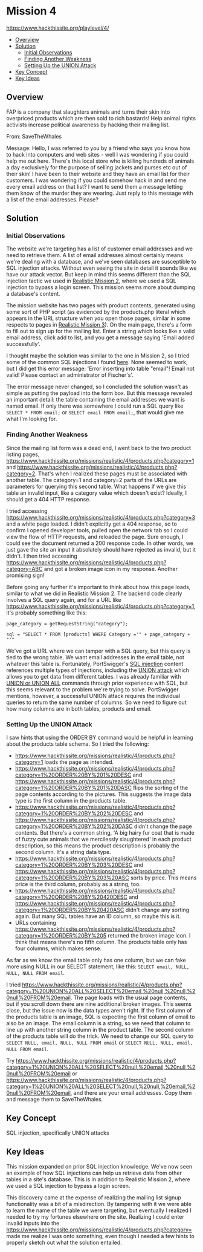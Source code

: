 # Mission 4
https://www.hackthissite.org/playlevel/4/

- [Overview](#overview)
- [Solution](#solution)
  * [Initial Observations](#initial-observations)
  * [Finding Another Weakness](#finding-another-weakness)
  * [Setting Up the UNION Attack](#setting-up-the-union-attack)
- [Key Concept](#key-concept)
- [Key Ideas](#key-ideas)

## Overview
FAP is a company that slaughters animals and turns their skin into overpriced
products which are then sold to rich bastards! Help animal rights activists
increase political awareness by hacking their mailing list.

From: SaveTheWhales

Message: Hello, I was referred to you by a friend who says you know how to hack
into computers and web sites - well I was wondering if you could help me out
here. There's this local store who is killing hundreds of animals a day
exclusively for the purpose of selling jackets and purses etc out of their skin!
I have been to their website and they have an email list for their customers. I
was wondering if you could somehow hack in and send me every email address on
that list? I want to send them a message letting them know of the murder they
are wearing. Just reply to this message with a list of the email addresses.
Please?

## Solution
### Initial Observations
The website we're targeting has a list of customer email addresses and we need
to retrieve them. A list of email addresses almost certainly means we're dealing
with a database, and we've seen databases are susceptible to SQL injection
attacks. Without even seeing the site in detail it sounds like we have our
attack vector. But keep in mind this seems different than the SQL injection
tactic we used in [Realistic Mission
2](https://github.com/jasonally/hack_this_site_missions/blob/master/realistic/mission_02.md),
where we used a SQL injection to bypass a login screen. This mission seems more
about dumping a database's content.

The mission website has two pages with product contents, generated using some
sort of PHP script (as evidenced by the products.php literal which appears in
the URL structure when you open those pages, similar in some respects to pages
in [Realistic Mission
3](https://github.com/jasonally/hack_this_site_missions/blob/master/realistic/mission_03.md)).
On the main page, there's a form to fill out to sign up for the mailing list.
Enter a string which looks like a valid email address, click add to list, and
you get a message saying 'Email added successfully'.

I thought maybe the solution was similar to the one in Mission 2, so I tried
some of the common SQL injections I found
[here](https://www.netsparker.com/blog/web-security/sql-injection-cheat-sheet/#ByPassingLoginScreens).
None seemed to work, but I did get this error message: 'Error inserting into
table "email"! Email not valid! Please contact an administrator of Fischer's'.

The error message never changed, so I concluded the solution wasn't as simple as
putting the payload into the form box. But this message revealed an important
detail: the table containing the email addresses we want is named email. If only
there was somewhere I could run a SQL query like `SELECT * FROM email;` or
`SELECT email FROM email;`, that would give me what I'm looking for.

### Finding Another Weakness
Since the mailing list form was a dead end, I went back to the two product
listing pages,
https://www.hackthissite.org/missions/realistic/4/products.php?category=1 and
https://www.hackthissite.org/missions/realistic/4/products.php?category=2.
That's when I realized these pages must be associated with another table. The
category=1 and category=2 parts of the URLs are parameters for querying this
second table. What happens if we give this table an invalid input, like a
category value which doesn't exist? Ideally, I should get a 404 HTTP response.

I tried accessing
https://www.hackthissite.org/missions/realistic/4/products.php?category=3 and a
white page loaded. I didn't explicitly get a 404 response, so to confirm I
opened developer tools, pulled open the network tab so I could view the flow of
HTTP requests, and reloaded the page. Sure enough, I could see the document
returned a 200 response code. In other words, we just gave the site an input it
absolutely should have rejected as invalid, but it didn't. I then tried
accessing
https://www.hackthissite.org/missions/realistic/4/products.php?category=ABC and
got a broken image icon in my response. Another promising sign!

Before going any further it's important to think about how this page loads,
similar to what we did in Realistic Mission 2. The backend code clearly involves
a SQL query again, and for a URL like
https://www.hackthissite.org/missions/realistic/4/products.php?category=1, it's
probably something like this:
```
page_category = getRequestString("category");

sql = "SELECT * FROM [products] WHERE Category ='" + page_category + "'"
```

We've got a URL where we can tamper with a SQL query, but this query is tied to
the wrong table. We want email addresses in the email table, not whatever this
table is. Fortunately, PortSwigger's [SQL
injection](https://portswigger.net/web-security/sql-injection) content
references multiple types of injections, including the [UNION
attack](https://portswigger.net/web-security/sql-injection/union-attacks) which
allows you to get data from different tables. I was already familiar with [UNION
or UNION ALL](https://www.w3schools.com/sql/sql_ref_union.asp) commands through
prior experience with SQL, but this seems relevant to the problem we're trying
to solve. PortSwigger mentions, however, a successful UNION attack requires the
individual queries to return the same number of columns. So we need to figure
out how many columns are in both tables, products and email.

### Setting Up the UNION Attack
I saw hints that using the ORDER BY command would be helpful in learning about
the products table schema. So I tried the following: 
* https://www.hackthissite.org/missions/realistic/4/products.php?category=1 
loads the page as intended.
* https://www.hackthissite.org/missions/realistic/4/products.php?category=1%20ORDER%20BY%201%20DESC and https://www.hackthissite.org/missions/realistic/4/products.php?category=1%20ORDER%20BY%201%20DASC flips the sorting of the page contents
according to the pictures. This suggests the image data type is the first column
in the products table.
* https://www.hackthissite.org/missions/realistic/4/products.php?category=1%20ORDER%20BY%202%20DESC and https://www.hackthissite.org/missions/realistic/4/products.php?category=1%20ORDER%20BY%202%20DASC didn't change the page contents. But
there's a common string, 'A big hairy fur coat that is made of fuzzy cute
animals that we mercilessly slaughtered' in each product description, so this
means the product description is probably the second column. It's a string data
type.
* https://www.hackthissite.org/missions/realistic/4/products.php?category=1%20ORDER%20BY%203%20DESC and https://www.hackthissite.org/missions/realistic/4/products.php?category=1%20ORDER%20BY%203%20ASC sorts by price. This means price is the
third column, probably as a string, too.
* https://www.hackthissite.org/missions/realistic/4/products.php?category=1%20ORDER%20BY%20420DESC and https://www.hackthissite.org/missions/realistic/4/products.php?category=1%20ORDER%20BY%20420ASC didn't change any sorting again. But many
SQL tables have an ID column, so maybe this is it.
* URLs containing https://www.hackthissite.org/missions/realistic/4/products.php?category=1%20ORDER%20BY%205 returned the broken image icon. I think that means
there's no fifth column. The products table only has four columns, which makes sense.

As far as we know the email table only has one column, but we can fake more
using NULL in our SELECT statement, like this: `SELECT email, NULL, NULL, NULL
FROM email`.

I tried https://www.hackthissite.org/missions/realistic/4/products.php?category=1%20UNION%20ALL%20SELECT%20email,%20null,%20null,%20null%20FROM%20email.
The page loads with the usual page contents, but if you scroll down there are
nine additional broken images. This seems close, but the issue now is the data
types aren't right. If the first column of the products table is an image, SQL
is expecting the first column of email to also be an image. The email column is
a string, so we need that column to line up with another string column in the
product table. The second column of the products table will do the trick. We
need to change our SQL query to `SELECT NULL, email, NULL, NULL FROM email` or
`SELECT NULL, NULL, email, NULL FROM email`.

Try https://www.hackthissite.org/missions/realistic/4/products.php?category=1%20UNION%20ALL%20SELECT%20null,%20email,%20null,%20null%20FROM%20email
or https://www.hackthissite.org/missions/realistic/4/products.php?category=1%20UNION%20ALL%20SELECT%20null,%20null,%20email,%20null%20FROM%20email,
and there are your email addresses. Copy them and message them to SaveTheWhales.

## Key Concept
SQL injection, specifically UNION attacks

## Key Ideas
This mission expanded on prior SQL injection knowledge. We've now seen an
example of how SQL injections can help us retrieve data from other tables in a
site's database. This is in addition to Realistic Mission 2, where we used a SQL
injection to bypass a login screen.

This discovery came at the expense of realizing the mailing list signup
functionality was a bit of a misdirection. By tampering with it we were able to
learn the name of the table we were targeting, but eventually I realized I
needed to try my fortunes elsewhere on the site. Realizing I could enter invalid
inputs into the
https://www.hackthissite.org/missions/realistic/4/products.php?category= made me
realize I was onto something, even though I needed a few hints to properly
sketch out what the solution entailed.